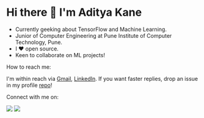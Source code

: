 # Hi there 👋 I'm Aditya Kane

<!--
**AdityaKane2001/AdityaKane2001** is a ✨ _special_ ✨ repository because its `README.md` (this file) appears on your GitHub profile.-->

- Currently geeking about TensorFlow and Machine Learning.
- Junior of Computer Engineering at Pune Institute of Computer Technology, Pune.
- I :heart: open source. 
- Keen to collaborate on ML projects!

How to reach me: 

I'm within reach via [Gmail](https://mail.google.com/mail/u/0/?fs=1&tf=cm&source=mailto&to=adityakane1@gmail.com), [LinkedIn](https://www.linkedin.com/in/aditya-kane/). If you want faster replies, drop an issue in my profile [repo](https://github.com/AdityaKane2001/AdityaKane2001/issues)!

Connect with me on:


<a href="https://www.linkedin.com/in/aditya-kane/" target="_blank"><img src="https://img.shields.io/badge/LinkedIn-0077B5?style=for-the-badge&logo=linkedin&logoColor=white"></a>     <a href="https://twitter.com/adityakane1" target="_blank"><img src="https://img.shields.io/badge/Twitter-1DA1F2?style=for-the-badge&logo=twitter&logoColor=white"></a>
<!-- ![https://img.shields.io/badge/LinkedIn-0077B5?style=for-the-badge&logo=linkedin&logoColor=white](https://www.linkedin.com/in/aditya-kane/) ![https://img.shields.io/badge/Twitter-1DA1F2?style=for-the-badge&logo=twitter&logoColor=white](https://twitter.com/adityakane1)
 -->
